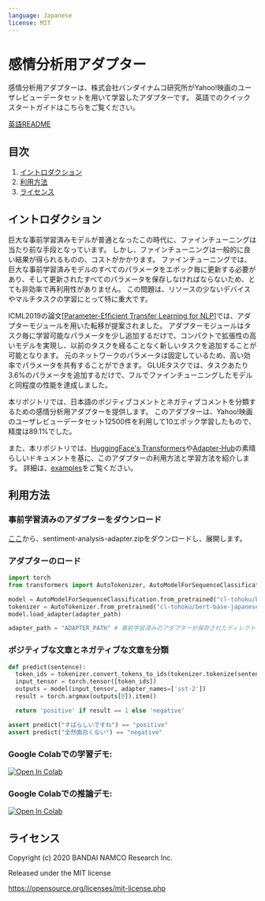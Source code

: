 ```yaml
---
language: Japanese
license: MIT
---
```


# 感情分析用アダプター

感情分析用アダプターは、株式会社バンダイナムコ研究所がYahoo!映画のユーザレビューデータセットを用いて学習したアダプターです。
英語でのクイックスタートガイドはこちらをご覧ください。

[英語README](README.md)

## 目次

1. [イントロダクション](#イントロダクション)
1. [利用方法](#利用方法)
1. [ライセンス](#ライセンス)

## イントロダクション

巨大な事前学習済みモデルが普通となったこの時代に、ファインチューニングは当たり前な手段となっています。
しかし、ファインチューニングは一般的に良い結果が得られるものの、コストがかかります。
ファインチューニングでは、巨大な事前学習済みモデルのすべてのパラメータをエポック毎に更新する必要があり、そして更新されたすべてのパラメータを保存しなければならないため、とても非効率で再利用性がありません。
この問題は、リソースの少ないデバイスやマルチタスクの学習にとって特に重大です。

ICML2019の論文[[Parameter-Efﬁcient Transfer Learning for NLP](https://arxiv.org/abs/1902.00751)]では、アダプターモジュールを用いた転移が提案されました。
アダプターモジュールはタスク毎に学習可能なパラメータを少し追加するだけで、コンパクトで拡張性の高いモデルを実現し、以前のタスクを経ることなく新しいタスクを追加することが可能となります。
元のネットワークのパラメータは固定しているため、高い効率でパラメータを共有することができます。
GLUEタスクでは、タスクあたり3.6%のパラメータを追加するだけで、フルでファインチューニングしたモデルと同程度の性能を達成しました。

本リポジトリでは、日本語のポジティブコメントとネガティブコメントを分類するための感情分析用アダプターを提供します。
このアダプターは、Yahoo!映画のユーザレビューデータセット12500件を利用して10エポック学習したもので、精度は89.1%でした。

また、本リポジトリでは、[HuggingFace's Transformers](https://huggingface.co/transformers/index.html)や[Adapter-Hub](https://adapterhub.ml/)の素晴らしいドキュメントを基に、このアダプターの利用方法と学習方法を紹介します。
詳細は、[examples](https://github.com/BandaiNamcoResearchInc/sentiment-analysis-adapter/tree/master/examples)をご覧ください。


## 利用方法

### 事前学習済みのアダプターをダウンロード

[ここ](https://github.com/BandaiNamcoResearchInc/sentiment-analysis-adapter/releases)から、sentiment-analysis-adapter.zipをダウンロードし、展開します。

### アダプターのロード

```python
import torch
from transformers import AutoTokenizer, AutoModelForSequenceClassification, AdapterType

model = AutoModelForSequenceClassification.from_pretrained("cl-tohoku/bert-base-japanese-whole-word-masking")
tokenizer = AutoTokenizer.from_pretrained("cl-tohoku/bert-base-japanese-whole-word-masking")
model.load_adapter(adapter_path)

adapter_path = "ADAPTER_PATH" # 事前学習済みのアダプターが保存されたディレクトリのパス
```

### ポジティブな文章とネガティブな文章を分類

```python
def predict(sentence):
  token_ids = tokenizer.convert_tokens_to_ids(tokenizer.tokenize(sentence))
  input_tensor = torch.tensor([token_ids])
  outputs = model(input_tensor, adapter_names=['sst-2'])
  result = torch.argmax(outputs[0]).item()

  return 'positive' if result == 1 else 'negative'

assert predict("すばらしいですね") == "positive"
assert predict("全然面白くない") == "negative"
```

### Google Colabでの学習デモ:
[![Open In Colab](https://colab.research.google.com/assets/colab-badge.svg)](https://colab.research.google.com/github//BandaiNamcoResearchInc/sentiment-analysis-adapter/blob/master/examples/adapter-train-demo.ipynb)

### Google Colabでの推論デモ:
[![Open In Colab](https://colab.research.google.com/assets/colab-badge.svg)](https://colab.research.google.com/github//BandaiNamcoResearchInc/sentiment-analysis-adapter/blob/master/examples/adapter-inference-demo.ipynb)


## ライセンス
Copyright (c) 2020 BANDAI NAMCO Research Inc.

Released under the MIT license

https://opensource.org/licenses/mit-license.php